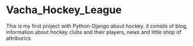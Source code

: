# Vacha_Hockey_League

This is my first project with Python-Django about hockey.
it consits of blog, information about hockey clubs and their players, news and little shop of attriburics
